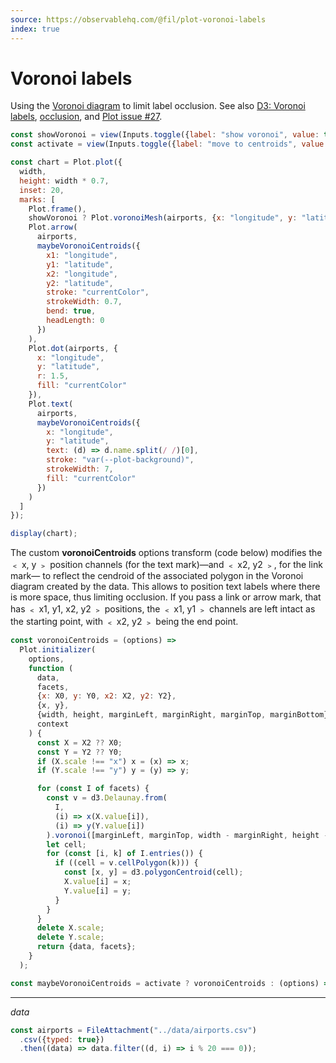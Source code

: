```yaml
---
source: https://observablehq.com/@fil/plot-voronoi-labels
index: true
---
```


# Voronoi labels

Using the [Voronoi diagram](https://github.com/d3/d3-delaunay) to limit label occlusion. See also [D3: Voronoi labels](../@d3/voronoi-labels), [occlusion](https://observablehq.com/@fil/occlusion), and [Plot issue #27](https://github.com/observablehq/plot/issues/27).

```js
const showVoronoi = view(Inputs.toggle({label: "show voronoi", value: true}));
const activate = view(Inputs.toggle({label: "move to centroids", value: true}));
```

```js echo
const chart = Plot.plot({
  width,
  height: width * 0.7,
  inset: 20,
  marks: [
    Plot.frame(),
    showVoronoi ? Plot.voronoiMesh(airports, {x: "longitude", y: "latitude"}) : null,
    Plot.arrow(
      airports,
      maybeVoronoiCentroids({
        x1: "longitude",
        y1: "latitude",
        x2: "longitude",
        y2: "latitude",
        stroke: "currentColor",
        strokeWidth: 0.7,
        bend: true,
        headLength: 0
      })
    ),
    Plot.dot(airports, {
      x: "longitude",
      y: "latitude",
      r: 1.5,
      fill: "currentColor"
    }),
    Plot.text(
      airports,
      maybeVoronoiCentroids({
        x: "longitude",
        y: "latitude",
        text: (d) => d.name.split(/ /)[0],
        stroke: "var(--plot-background)",
        strokeWidth: 7,
        fill: "currentColor"
      })
    )
  ]
});

display(chart);
```

The custom **voronoiCentroids** options transform (code below) modifies the ﹤ x, y ﹥ position channels (for the text mark)—and ﹤ x2, y2 ﹥, for the link mark— to reflect the cendroid of the associated polygon in the Voronoi diagram created by the data. This allows to position text labels where there is more space, thus limiting occlusion. If you pass a link or arrow mark, that has ﹤ x1, y1, x2, y2 ﹥ positions, the ﹤ x1, y1 ﹥ channels are left intact as the starting point, with ﹤ x2, y2 ﹥ being the end point.

```js echo
const voronoiCentroids = (options) =>
  Plot.initializer(
    options,
    function (
      data,
      facets,
      {x: X0, y: Y0, x2: X2, y2: Y2},
      {x, y},
      {width, height, marginLeft, marginRight, marginTop, marginBottom},
      context
    ) {
      const X = X2 ?? X0;
      const Y = Y2 ?? Y0;
      if (X.scale !== "x") x = (x) => x;
      if (Y.scale !== "y") y = (y) => y;

      for (const I of facets) {
        const v = d3.Delaunay.from(
          I,
          (i) => x(X.value[i]),
          (i) => y(Y.value[i])
        ).voronoi([marginLeft, marginTop, width - marginRight, height - marginBottom]);
        let cell;
        for (const [i, k] of I.entries()) {
          if ((cell = v.cellPolygon(k))) {
            const [x, y] = d3.polygonCentroid(cell);
            X.value[i] = x;
            Y.value[i] = y;
          }
        }
      }
      delete X.scale;
      delete Y.scale;
      return {data, facets};
    }
  );
```

```js echo
const maybeVoronoiCentroids = activate ? voronoiCentroids : (options) => options;
```

---

_data_

```js echo
const airports = FileAttachment("../data/airports.csv")
  .csv({typed: true})
  .then((data) => data.filter((d, i) => i % 20 === 0));
```

